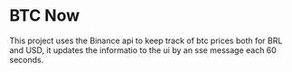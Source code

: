 # BTC Now

This project uses the Binance api to keep track of btc prices both for BRL and USD, it updates the informatio to the ui by an sse message each 60 seconds. 